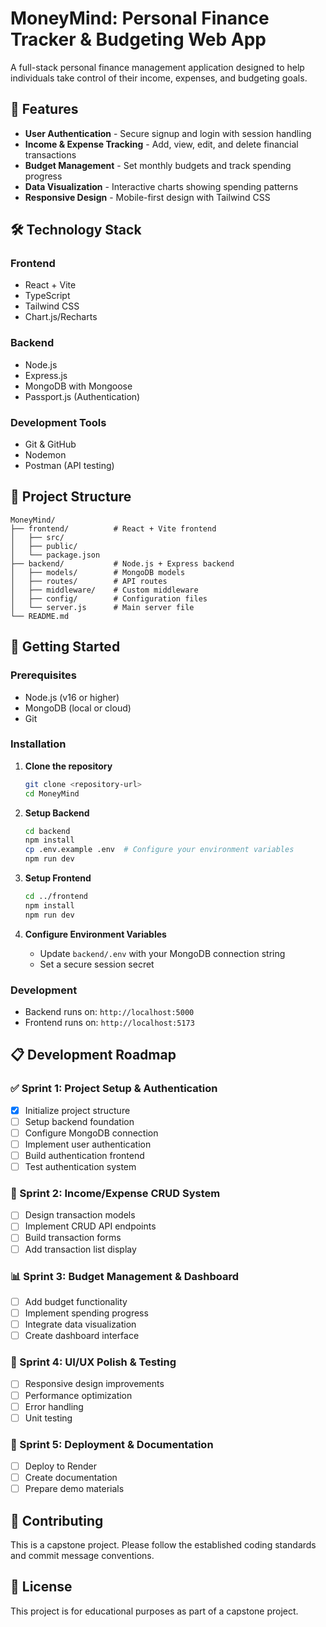 # MoneyMind: Personal Finance Tracker & Budgeting Web App

A full-stack personal finance management application designed to help individuals take control of their income, expenses, and budgeting goals.

## 🚀 Features

- **User Authentication** - Secure signup and login with session handling
- **Income & Expense Tracking** - Add, view, edit, and delete financial transactions
- **Budget Management** - Set monthly budgets and track spending progress
- **Data Visualization** - Interactive charts showing spending patterns
- **Responsive Design** - Mobile-first design with Tailwind CSS

## 🛠️ Technology Stack

### Frontend
- React + Vite
- TypeScript
- Tailwind CSS
- Chart.js/Recharts

### Backend
- Node.js
- Express.js
- MongoDB with Mongoose
- Passport.js (Authentication)

### Development Tools
- Git & GitHub
- Nodemon
- Postman (API testing)

## 📁 Project Structure

```
MoneyMind/
├── frontend/          # React + Vite frontend
│   ├── src/
│   ├── public/
│   └── package.json
├── backend/           # Node.js + Express backend
│   ├── models/        # MongoDB models
│   ├── routes/        # API routes
│   ├── middleware/    # Custom middleware
│   ├── config/        # Configuration files
│   └── server.js      # Main server file
└── README.md
```

## 🚀 Getting Started

### Prerequisites
- Node.js (v16 or higher)
- MongoDB (local or cloud)
- Git

### Installation

1. **Clone the repository**
   ```bash
   git clone <repository-url>
   cd MoneyMind
   ```

2. **Setup Backend**
   ```bash
   cd backend
   npm install
   cp .env.example .env  # Configure your environment variables
   npm run dev
   ```

3. **Setup Frontend**
   ```bash
   cd ../frontend
   npm install
   npm run dev
   ```

4. **Configure Environment Variables**
   - Update `backend/.env` with your MongoDB connection string
   - Set a secure session secret

### Development

- Backend runs on: `http://localhost:5000`
- Frontend runs on: `http://localhost:5173`

## 📋 Development Roadmap

### ✅ Sprint 1: Project Setup & Authentication
- [x] Initialize project structure
- [ ] Setup backend foundation
- [ ] Configure MongoDB connection
- [ ] Implement user authentication
- [ ] Build authentication frontend
- [ ] Test authentication system

### 🔄 Sprint 2: Income/Expense CRUD System
- [ ] Design transaction models
- [ ] Implement CRUD API endpoints
- [ ] Build transaction forms
- [ ] Add transaction list display

### 📊 Sprint 3: Budget Management & Dashboard
- [ ] Add budget functionality
- [ ] Implement spending progress
- [ ] Integrate data visualization
- [ ] Create dashboard interface

### 🎨 Sprint 4: UI/UX Polish & Testing
- [ ] Responsive design improvements
- [ ] Performance optimization
- [ ] Error handling
- [ ] Unit testing

### 🚀 Sprint 5: Deployment & Documentation
- [ ] Deploy to Render
- [ ] Create documentation
- [ ] Prepare demo materials

## 🤝 Contributing

This is a capstone project. Please follow the established coding standards and commit message conventions.

## 📄 License

This project is for educational purposes as part of a capstone project.
